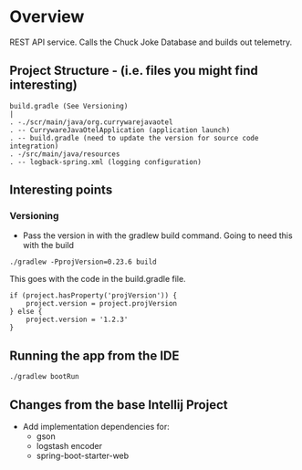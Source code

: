 # Overview

REST API service.  Calls the Chuck Joke Database and builds out telemetry.

## Project Structure - (i.e. files you might find interesting)
```
build.gradle (See Versioning)
|
. -./scr/main/java/org.currywarejavaotel
. -- CurrywareJavaOtelApplication (application launch)
. -- build.gradle (need to update the version for source code integration)
. -/src/main/java/resources
. -- logback-spring.xml (logging configuration)
```

## Interesting points
### Versioning
* Pass the version in with the gradlew build command.  Going to need this with the build
```
./gradlew -PprojVersion=0.23.6 build
```
This goes with the code in the build.gradle file.
```
if (project.hasProperty('projVersion')) {
    project.version = project.projVersion
} else {
    project.version = '1.2.3'
}
```

## Running the app from the IDE
```
./gradlew bootRun
```

## Changes from the base Intellij Project
* Add implementation dependencies for:
  * gson
  * logstash encoder
  * spring-boot-starter-web